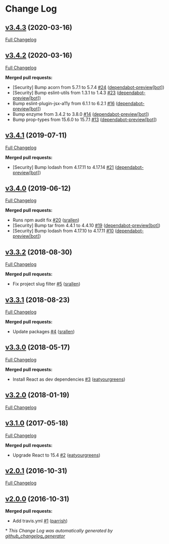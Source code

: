 # Change Log

## [v3.4.3](https://github.com/zooniverse/Seven-Ten-Client/tree/v3.4.3) (2020-03-16)
[Full Changelog](https://github.com/zooniverse/Seven-Ten-Client/compare/v3.4.2...v3.4.3)

## [v3.4.2](https://github.com/zooniverse/Seven-Ten-Client/tree/v3.4.2) (2020-03-16)
[Full Changelog](https://github.com/zooniverse/Seven-Ten-Client/compare/v3.4.1...v3.4.2)

**Merged pull requests:**

- \[Security\] Bump acorn from 5.7.1 to 5.7.4 [\#24](https://github.com/zooniverse/Seven-Ten-Client/pull/24) ([dependabot-preview[bot]](https://github.com/apps/dependabot-preview))
- \[Security\] Bump eslint-utils from 1.3.1 to 1.4.3 [\#23](https://github.com/zooniverse/Seven-Ten-Client/pull/23) ([dependabot-preview[bot]](https://github.com/apps/dependabot-preview))
- Bump eslint-plugin-jsx-a11y from 6.1.1 to 6.2.1 [\#16](https://github.com/zooniverse/Seven-Ten-Client/pull/16) ([dependabot-preview[bot]](https://github.com/apps/dependabot-preview))
- Bump enzyme from 3.4.2 to 3.8.0 [\#14](https://github.com/zooniverse/Seven-Ten-Client/pull/14) ([dependabot-preview[bot]](https://github.com/apps/dependabot-preview))
- Bump prop-types from 15.6.0 to 15.7.1 [\#13](https://github.com/zooniverse/Seven-Ten-Client/pull/13) ([dependabot-preview[bot]](https://github.com/apps/dependabot-preview))

## [v3.4.1](https://github.com/zooniverse/Seven-Ten-Client/tree/v3.4.1) (2019-07-11)
[Full Changelog](https://github.com/zooniverse/Seven-Ten-Client/compare/v3.4.0...v3.4.1)

**Merged pull requests:**

- \[Security\] Bump lodash from 4.17.11 to 4.17.14 [\#21](https://github.com/zooniverse/Seven-Ten-Client/pull/21) ([dependabot-preview[bot]](https://github.com/apps/dependabot-preview))

## [v3.4.0](https://github.com/zooniverse/Seven-Ten-Client/tree/v3.4.0) (2019-06-12)
[Full Changelog](https://github.com/zooniverse/Seven-Ten-Client/compare/v3.3.2...v3.4.0)

**Merged pull requests:**

- Runs npm audit fix [\#20](https://github.com/zooniverse/Seven-Ten-Client/pull/20) ([srallen](https://github.com/srallen))
- \[Security\] Bump tar from 4.4.1 to 4.4.10 [\#19](https://github.com/zooniverse/Seven-Ten-Client/pull/19) ([dependabot-preview[bot]](https://github.com/apps/dependabot-preview))
- \[Security\] Bump lodash from 4.17.10 to 4.17.11 [\#10](https://github.com/zooniverse/Seven-Ten-Client/pull/10) ([dependabot-preview[bot]](https://github.com/apps/dependabot-preview))

## [v3.3.2](https://github.com/zooniverse/Seven-Ten-Client/tree/v3.3.2) (2018-08-30)
[Full Changelog](https://github.com/zooniverse/Seven-Ten-Client/compare/v3.3.1...v3.3.2)

**Merged pull requests:**

- Fix project slug filter [\#5](https://github.com/zooniverse/Seven-Ten-Client/pull/5) ([srallen](https://github.com/srallen))

## [v3.3.1](https://github.com/zooniverse/Seven-Ten-Client/tree/v3.3.1) (2018-08-23)
[Full Changelog](https://github.com/zooniverse/Seven-Ten-Client/compare/v3.3.0...v3.3.1)

**Merged pull requests:**

- Update packages [\#4](https://github.com/zooniverse/Seven-Ten-Client/pull/4) ([srallen](https://github.com/srallen))

## [v3.3.0](https://github.com/zooniverse/Seven-Ten-Client/tree/v3.3.0) (2018-05-17)
[Full Changelog](https://github.com/zooniverse/Seven-Ten-Client/compare/v3.2.0...v3.3.0)

**Merged pull requests:**

- Install React as dev dependencies [\#3](https://github.com/zooniverse/Seven-Ten-Client/pull/3) ([eatyourgreens](https://github.com/eatyourgreens))

## [v3.2.0](https://github.com/zooniverse/Seven-Ten-Client/tree/v3.2.0) (2018-01-19)
[Full Changelog](https://github.com/zooniverse/Seven-Ten-Client/compare/v3.1.0...v3.2.0)

## [v3.1.0](https://github.com/zooniverse/Seven-Ten-Client/tree/v3.1.0) (2017-05-18)
[Full Changelog](https://github.com/zooniverse/Seven-Ten-Client/compare/v2.0.1...v3.1.0)

**Merged pull requests:**

- Upgrade React to 15.4 [\#2](https://github.com/zooniverse/Seven-Ten-Client/pull/2) ([eatyourgreens](https://github.com/eatyourgreens))

## [v2.0.1](https://github.com/zooniverse/Seven-Ten-Client/tree/v2.0.1) (2016-10-31)
[Full Changelog](https://github.com/zooniverse/Seven-Ten-Client/compare/v2.0.0...v2.0.1)

## [v2.0.0](https://github.com/zooniverse/Seven-Ten-Client/tree/v2.0.0) (2016-10-31)
**Merged pull requests:**

- Add travis.yml [\#1](https://github.com/zooniverse/Seven-Ten-Client/pull/1) ([parrish](https://github.com/parrish))



\* *This Change Log was automatically generated by [github_changelog_generator](https://github.com/skywinder/Github-Changelog-Generator)*